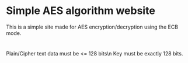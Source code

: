 # Simple AES algorithm website
This is a simple site made for AES encryption/decryption using the ECB mode.
#
Plain/Cipher text data must be <= 128 bits\n
Key must be exactly 128 bits.
